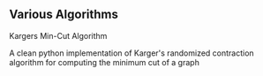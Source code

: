 Various Algorithms
--------------------------



Kargers Min-Cut Algorithm

A clean python implementation of Karger's
randomized contraction algorithm for computing the minimum cut of a graph
